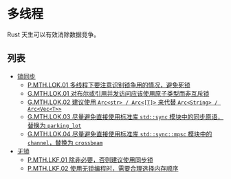# 多线程

Rust 天生可以有效消除数据竞争。

## 列表

- [锁同步](./threads/lock.md)
    - [P.MTH.LOK.01 多线程下要注意识别锁争用的情况，避免死锁](./threads/lock/P.MTH.LOK.01.md)
    - [G.MTH.LOK.01 对布尔或引用并发访问应该使用原子类型而非互斥锁](./threads/lock/G.MTH.LOK.01.md)
    - [G.MTH.LOK.02 建议使用 `Arc<str> / Arc<[T]>` 来代替 `Arc<String> / Arc<Vec<T>>`](./threads/lock/G.MTH.LOK.02.md)
    - [G.MTH.LOK.03 尽量避免直接使用标准库 `std::sync` 模块中的同步原语，替换为 `parking_lot`](./threads/lock/G.MTH.LOK.03.md)
    - [G.MTH.LOK.04 尽量避免直接使用标准库 `std::sync::mpsc` 模块中的 `channel`，替换为 `crossbeam`](./threads/lock/G.MTH.LOK.04.md)
- [无锁](./threads/lock-free.md)
    - [P.MTH.LKF.01 除非必要，否则建议使用同步锁](./threads/lock-free/P.MTH.LKF.01.md)
    - [P.MTH.LKF.02 使用无锁编程时，需要合理选择内存顺序](./threads/lock-free/P.MTH.LKF.02.md)